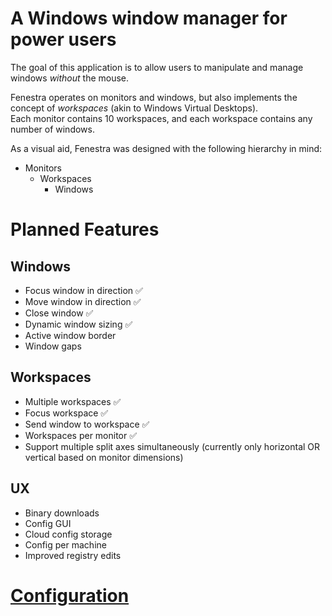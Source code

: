 # A Windows window manager for power users

The goal of this application is to allow users to manipulate and manage windows _without_ the mouse.

Fenestra operates on monitors and windows, but also implements the concept of _workspaces_ (akin to Windows Virtual
Desktops).<br>
Each monitor contains 10 workspaces, and each workspace contains any number of windows.<br>

As a visual aid, Fenestra was designed with the following hierarchy in mind:

- Monitors
    - Workspaces
        - Windows

# Planned Features

## Windows

- Focus window in direction ✅
- Move window in direction ✅
- Close window ✅
- Dynamic window sizing ✅
- Active window border
- Window gaps

## Workspaces

- Multiple workspaces ✅
- Focus workspace ✅
- Send window to workspace ✅
- Workspaces per monitor ✅
- Support multiple split axes simultaneously (currently only horizontal OR vertical based on monitor dimensions)

## UX

- Binary downloads
- Config GUI
- Cloud config storage
- Config per machine
- Improved registry edits


# [Configuration](Configuration.md)
